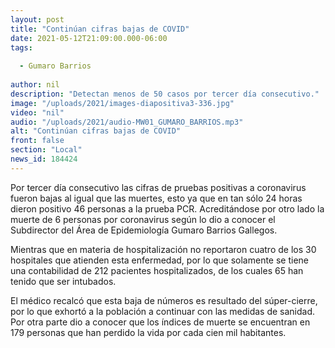 ```yaml
---
layout: post
title: "Continúan cifras bajas de COVID"
date: 2021-05-12T21:09:00.000-06:00
tags:
  
  - Gumaro Barrios
  
author: nil
description: "Detectan menos de 50 casos por tercer día consecutivo."
image: "/uploads/2021/images-diapositiva3-336.jpg"
video: "nil"
audio: "/uploads/2021/audio-MW01_GUMARO_BARRIOS.mp3"
alt: "Continúan cifras bajas de COVID"
front: false
section: "Local"
news_id: 184424
---
```


Por tercer día consecutivo las cifras de pruebas positivas a coronavirus fueron bajas al igual que las muertes, esto ya que en tan sólo 24 horas dieron positivo 46 personas a la prueba PCR. Acreditándose por otro lado la muerte de 6 personas por coronavirus según lo dio a conocer el Subdirector del Área de Epidemiología Gumaro Barrios Gallegos.

Mientras que en materia de hospitalización no reportaron cuatro de los 30 hospitales que atienden esta enfermedad, por lo que solamente se tiene una contabilidad de 212 pacientes hospitalizados, de los cuales 65 han tenido que ser intubados.

El médico recalcó que esta baja de números es resultado del súper-cierre, por lo que exhortó a la población a continuar con las medidas de sanidad. Por otra parte dio a conocer que los índices de muerte se encuentran en 179 personas que han perdido la vida por cada cien mil habitantes.
